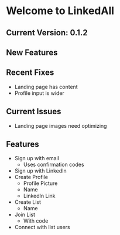 # Welcome to LinkedAll

## Current Version: 0.1.2

## New Features

## Recent Fixes

- Landing page has content
- Profile input is wider

## Current Issues

- Landing page images need optimizing

## Features

- Sign up with email
  - Uses confirmation codes
- Sign up with LinkedIn
- Create Profile
  - Profile Picture
  - Name
  - LinkedIn Link
- Create List
  - Name
- Join List
  - With code
- Connect with list users
